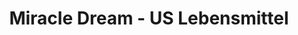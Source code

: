 ---
title: "Miracle Dream - US Lebensmittel"
url: /wetzlar/miracle-dream-us-lebensmittel/
shop: Lebensmittel
---